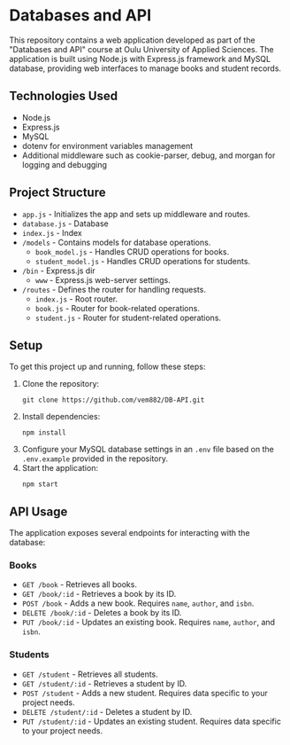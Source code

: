 # Databases and API 

This repository contains a web application developed as part of the "Databases and API" course at Oulu University of Applied Sciences. The application is built using Node.js with Express.js framework and MySQL database, providing web interfaces to manage books and student records.

## Technologies Used
- Node.js
- Express.js
- MySQL
- dotenv for environment variables management
- Additional middleware such as cookie-parser, debug, and morgan for logging and debugging

## Project Structure

- `app.js` - Initializes the app and sets up middleware and routes.
- `database.js` - Database
- `index.js` - Index
- `/models` - Contains models for database operations.
  - `book_model.js` - Handles CRUD operations for books.
  - `student_model.js` - Handles CRUD operations for students.
- `/bin` - Express.js dir
  - `www` - Express.js web-server settings.
- `/routes` - Defines the router for handling requests.
  - `index.js` - Root router.
  - `book.js` - Router for book-related operations.
  - `student.js` - Router for student-related operations.
  


## Setup

To get this project up and running, follow these steps:

1. Clone the repository:
   ```
   git clone https://github.com/vem882/DB-API.git
   ```
2. Install dependencies:
   ```
   npm install
   ```
3. Configure your MySQL database settings in an `.env` file based on the `.env.example` provided in the repository.
4. Start the application:
   ```
   npm start
   ```

## API Usage

The application exposes several endpoints for interacting with the database:

### Books
- `GET /book` - Retrieves all books.
- `GET /book/:id` - Retrieves a book by its ID.
- `POST /book` - Adds a new book. Requires `name`, `author`, and `isbn`.
- `DELETE /book/:id` - Deletes a book by its ID.
- `PUT /book/:id` - Updates an existing book. Requires `name`, `author`, and `isbn`.

### Students
- `GET /student` - Retrieves all students.
- `GET /student/:id` - Retrieves a student by ID.
- `POST /student` - Adds a new student. Requires data specific to your project needs.
- `DELETE /student/:id` - Deletes a student by ID.
- `PUT /student/:id` - Updates an existing student. Requires data specific to your project needs.


